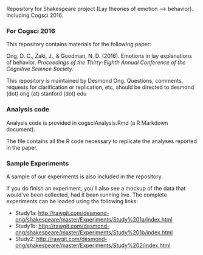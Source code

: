Repository for Shakespeare project (Lay theories of emotion --> behavior). Including Cogsci 2016.





### For Cogsci 2016

This repository contains materials for the following paper:

Ong, D. C., Zaki, J., & Goodman, N. D. (2016). Emotions in lay explanations of behavior. <i>Proceedings of the Thirty-Eighth Annual Conference of the Cognitive Science Society</i>.


This repository is maintained by Desmond Ong. Questions, comments, requests for clarification or replication, etc, should be directed to desmond (dot) ong (at) stanford (dot) edu



### Analysis code

Analysis code is provided in cogsciAnalysis.Rmd (a R Markdown document). 

The file contains all the R code necessary to replicate the analyses reported in the paper.



### Sample Experiments

A sample of our experiments is also included in the repository. 

If you do finish an experiment, you'll also see a mockup of the data that would've been collected, had it been running live. The complete experiments can be loaded using the following links:

+ Study1a: http://rawgit.com/desmond-ong/shakespeare/master/Experiments/Study%201a/index.html
+ Study1b: http://rawgit.com/desmond-ong/shakespeare/master/Experiments/Study%201b/index.html
+ Study2: http://rawgit.com/desmond-ong/shakespeare/master/Experiments/Study%202/index.html

